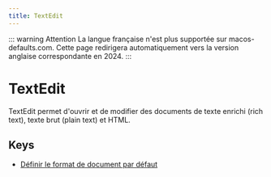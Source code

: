 ```yaml
---
title: TextEdit
---
```


::: warning Attention
La langue française n'est plus supportée sur macos-defaults.com. Cette page redirigera automatiquement vers la version anglaise correspondante en 2024.
:::

# TextEdit

TextEdit permet d'ouvrir et de modifier des documents de texte enrichi (rich text), texte brut (plain text) et HTML.

## Keys

- [Définir le format de document par défaut](./richtext.md)

